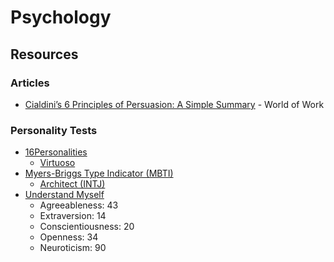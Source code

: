 # Psychology

## Resources

### Articles

* [Cialdini’s 6 Principles of Persuasion: A Simple Summary](https://worldofwork.io/2019/07/cialdinis-6-principles-of-persuasion/) - World of Work

### Personality Tests

* [16Personalities](https://www.16personalities.com/)
  * [Virtuoso](https://www.16personalities.com/istp-personality)
* [Myers-Briggs Type Indicator (MBTI)](https://www.myersbriggs.org/my-mbti-personality-type/mbti-basics/)
  * [Architect (INTJ)](https://www.verywellmind.com/intj-introverted-intuitive-thinking-judging-2795988)
* [Understand Myself](https://www.understandmyself.com/)
  * Agreeableness: 43
  * Extraversion: 14
  * Conscientiousness: 20
  * Openness: 34
  * Neuroticism: 90
